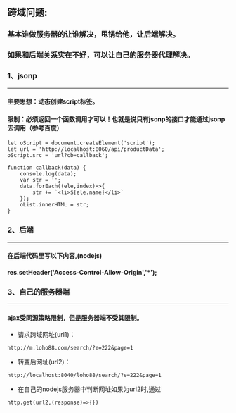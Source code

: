 ## 跨域问题:

### 基本谁做服务器的让谁解决，甩锅给他，让后端解决。
### 如果和后端关系实在不好，可以让自己的服务器代理解决。

### 1、jsonp  
***  
#### 主要思想：动态创建script标签。
#### 限制：必须返回一个函数调用才可以！也就是说只有jsonp的接口才能通过jsonp去调用（参考百度）
``` shell
let oScript = document.createElement('script');  
let url = 'http://localhost:8060/api/productData';  
oScript.src = 'url?cb=callback';  

function callback(data) {  
    console.log(data);  
    var str = '';  
    data.forEach((ele,index)=>{  
        str += `<li>${ele.name}</li>` 
    });  
    oList.innerHTML = str;  
}  
```  
### 2、后端  
***  
#### 在后端代码里写以下内容,(nodejs)
#### res.setHeader('Access-Control-Allow-Origin','*');

### 3、自己的服务器端
*** 
#### ajax受同源策略限制，但是服务器端不受其限制。
*  请求跨域网址(url1)：  
``` shell
http://m.loho88.com/search/?e=222&page=1
``` 
*  转变后网址(url2)：  
``` shell
http://localhost:8040/loho88/search/?e=222&page=1
```  
*  在自己的nodejs服务器中判断网址如果为url2时,通过  
``` shell
http.get(url2,(response)=>{})
```

